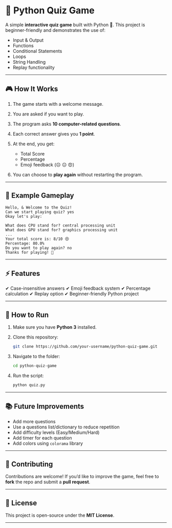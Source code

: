 # 📝 Python Quiz Game

A simple **interactive quiz game** built with Python 🐍.
This project is beginner-friendly and demonstrates the use of:

* Input & Output
* Functions
* Conditional Statements
* Loops
* String Handling
* Replay functionality

---

## 🎮 How It Works

1. The game starts with a welcome message.
2. You are asked if you want to play.
3. The program asks **10 computer-related questions**.
4. Each correct answer gives you **1 point**.
5. At the end, you get:

   * Total Score
   * Percentage
   * Emoji feedback (☹ 😐 😍)
6. You can choose to **play again** without restarting the program.

---

## 📸 Example Gameplay

```
Hello, & Welcome to the Quiz! 
Can we start playing quiz? yes
Okay let's play: 

What does CPU stand for? central processing unit
What does GPU stand for? graphics processing unit
...
Your total score is: 8/10 😍
Percentage: 80.0%
Do you want to play again? no
Thanks for playing! 👋
```

---

## ⚡ Features

✔ Case-insensitive answers
✔ Emoji feedback system
✔ Percentage calculation
✔ Replay option
✔ Beginner-friendly Python project

---

## 🚀 How to Run

1. Make sure you have **Python 3** installed.
2. Clone this repository:

   ```bash
   git clone https://github.com/your-username/python-quiz-game.git
   ```
3. Navigate to the folder:

   ```bash
   cd python-quiz-game
   ```
4. Run the script:

   ```bash
   python quiz.py
   ```

---

## 📚 Future Improvements

* Add more questions
* Use a questions list/dictionary to reduce repetition
* Add difficulty levels (Easy/Medium/Hard)
* Add timer for each question
* Add colors using `colorama` library

---

## 🙌 Contributing

Contributions are welcome!
If you’d like to improve the game, feel free to **fork** the repo and submit a **pull request**.

---

## 📜 License

This project is open-source under the **MIT License**.

---
